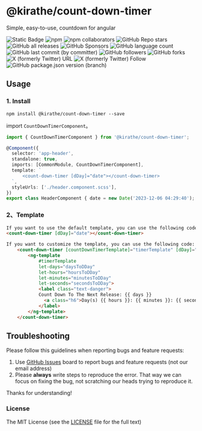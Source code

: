 # @kirathe/count-down-timer

Simple, easy-to-use, countdown for angular

![Static Badge](https://img.shields.io/badge/build-passing-brightgreen)
![npm](https://img.shields.io/npm/v/%40kirathe%2Fcount-down-timer)
![npm collaborators](https://img.shields.io/npm/collaborators/%40kirathe%2Fcount-down-timer)
![GitHub Repo stars](https://img.shields.io/github/stars/JonnyKratz/count-down-timer)
![GitHub all releases](https://img.shields.io/github/downloads/Jonnykratz/count-down-timer/total)
![GitHub Sponsors](https://img.shields.io/github/sponsors/Jonnykratz)
![GitHub language count](https://img.shields.io/github/languages/count/Jonnykratz/count-down-timer)
![GitHub last commit (by committer)](https://img.shields.io/github/last-commit/Jonnykratz/count-down-timer)
![GitHub followers](https://img.shields.io/github/followers/Jonnykratz)
![GitHub forks](https://img.shields.io/github/forks/JonnyKratz/count-down-timer)
![X (formerly Twitter) URL](https://img.shields.io/twitter/url?url=https%3A%2F%2Ftwitter.com%2Fkirathendegwa)
![X (formerly Twitter) Follow](https://img.shields.io/twitter/follow/kirathendegwa)
![GitHub package.json version (branch)](https://img.shields.io/github/package-json/v/JonnyKratz/count-down-timer/main)

## Usage

### 1. Install

```
npm install @kirathe/count-down-timer --save
```

import `CountDownTimerComponent`。

```typescript
import { CountDownTimerComponent } from '@kirathe/count-down-timer';

@Component({
  selector: 'app-header',
  standalone: true,
  imports: [CommonModule, CountDownTimerComponent],
  template: `
      <count-down-timer [dDay]="date"></count-down-timer>
  `,
  styleUrls: ['./header.component.scss'],
})
export class HeaderComponent { date = new Date('2023-12-06 04:29:40'); }
```

### 2、Template

```html
If you want to use the default template, you can use the following code:
<count-down-timer [dDay]="date"></count-down-timer>

If you want to customize the template, you can use the following code:
    <count-down-timer [countDownTimerTemplate]="timerTemplate" [dDay]="date">
        <ng-template
            #timerTemplate
            let-days="daysToDDay"
            let-hours="hoursToDDay"
            let-minutes="minutesToDDay"
            let-seconds="secondsToDDay">
            <label class="text-danger">
			Count Down To The Next Release: {{ days }}
              <a class="h6">Day(s) {{ hours }}: {{ minutes }}: {{ seconds }}</a>
			</label>
        </ng-template>
    </count-down-timer>
```


## Troubleshooting

Please follow this guidelines when reporting bugs and feature requests:

1. Use [GitHub Issues](https://github.com/Jonnykratz/count-down-timer/issues) board to report bugs and feature requests (not our email address)
2. Please **always** write steps to reproduce the error. That way we can focus on fixing the bug, not scratching our heads trying to reproduce it.

Thanks for understanding!

### License

The MIT License (see the [LICENSE](https://github.com/Jonnykratz/count-down-timer/blob/main/LICENSE) file for the full text)
